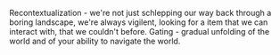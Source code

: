 Recontextualization - we're not just schlepping our way back through a boring landscape, we're always vigilent, looking for a item that we can interact with, that we couldn't before.
Gating - gradual unfolding of the world and of your ability to navigate the world.
